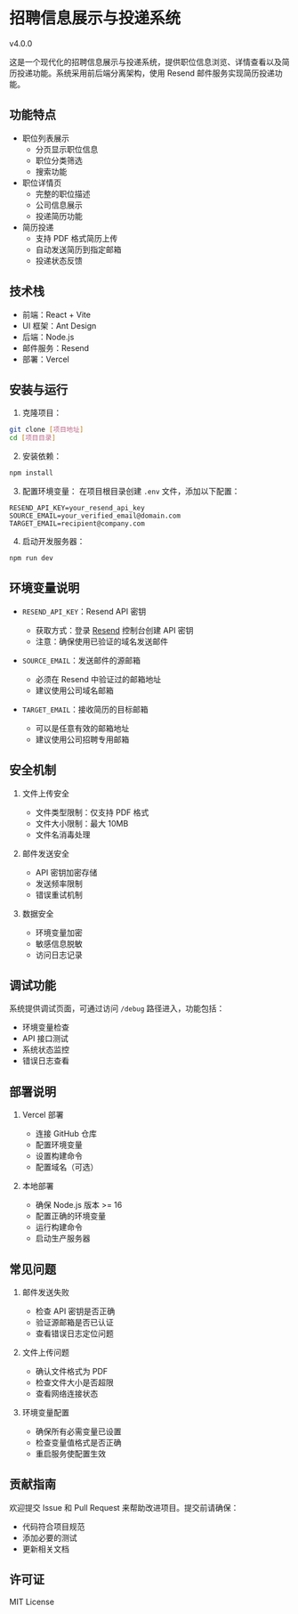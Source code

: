 # 招聘信息展示与投递系统

v4.0.0

这是一个现代化的招聘信息展示与投递系统，提供职位信息浏览、详情查看以及简历投递功能。系统采用前后端分离架构，使用 Resend 邮件服务实现简历投递功能。

## 功能特点

- 职位列表展示
  - 分页显示职位信息
  - 职位分类筛选
  - 搜索功能
- 职位详情页
  - 完整的职位描述
  - 公司信息展示
  - 投递简历功能
- 简历投递
  - 支持 PDF 格式简历上传
  - 自动发送简历到指定邮箱
  - 投递状态反馈

## 技术栈

- 前端：React + Vite
- UI 框架：Ant Design
- 后端：Node.js
- 邮件服务：Resend
- 部署：Vercel

## 安装与运行

1. 克隆项目：
```bash
git clone [项目地址]
cd [项目目录]
```

2. 安装依赖：
```bash
npm install
```

3. 配置环境变量：
在项目根目录创建 `.env` 文件，添加以下配置：
```
RESEND_API_KEY=your_resend_api_key
SOURCE_EMAIL=your_verified_email@domain.com
TARGET_EMAIL=recipient@company.com
```

4. 启动开发服务器：
```bash
npm run dev
```

## 环境变量说明

- `RESEND_API_KEY`：Resend API 密钥
  - 获取方式：登录 [Resend](https://resend.com) 控制台创建 API 密钥
  - 注意：确保使用已验证的域名发送邮件

- `SOURCE_EMAIL`：发送邮件的源邮箱
  - 必须在 Resend 中验证过的邮箱地址
  - 建议使用公司域名邮箱

- `TARGET_EMAIL`：接收简历的目标邮箱
  - 可以是任意有效的邮箱地址
  - 建议使用公司招聘专用邮箱

## 安全机制

1. 文件上传安全
   - 文件类型限制：仅支持 PDF 格式
   - 文件大小限制：最大 10MB
   - 文件名消毒处理

2. 邮件发送安全
   - API 密钥加密存储
   - 发送频率限制
   - 错误重试机制

3. 数据安全
   - 环境变量加密
   - 敏感信息脱敏
   - 访问日志记录

## 调试功能

系统提供调试页面，可通过访问 `/debug` 路径进入，功能包括：
- 环境变量检查
- API 接口测试
- 系统状态监控
- 错误日志查看

## 部署说明

1. Vercel 部署
   - 连接 GitHub 仓库
   - 配置环境变量
   - 设置构建命令
   - 配置域名（可选）

2. 本地部署
   - 确保 Node.js 版本 >= 16
   - 配置正确的环境变量
   - 运行构建命令
   - 启动生产服务器

## 常见问题

1. 邮件发送失败
   - 检查 API 密钥是否正确
   - 验证源邮箱是否已认证
   - 查看错误日志定位问题

2. 文件上传问题
   - 确认文件格式为 PDF
   - 检查文件大小是否超限
   - 查看网络连接状态

3. 环境变量配置
   - 确保所有必需变量已设置
   - 检查变量值格式是否正确
   - 重启服务使配置生效

## 贡献指南

欢迎提交 Issue 和 Pull Request 来帮助改进项目。提交前请确保：
- 代码符合项目规范
- 添加必要的测试
- 更新相关文档

## 许可证

MIT License
